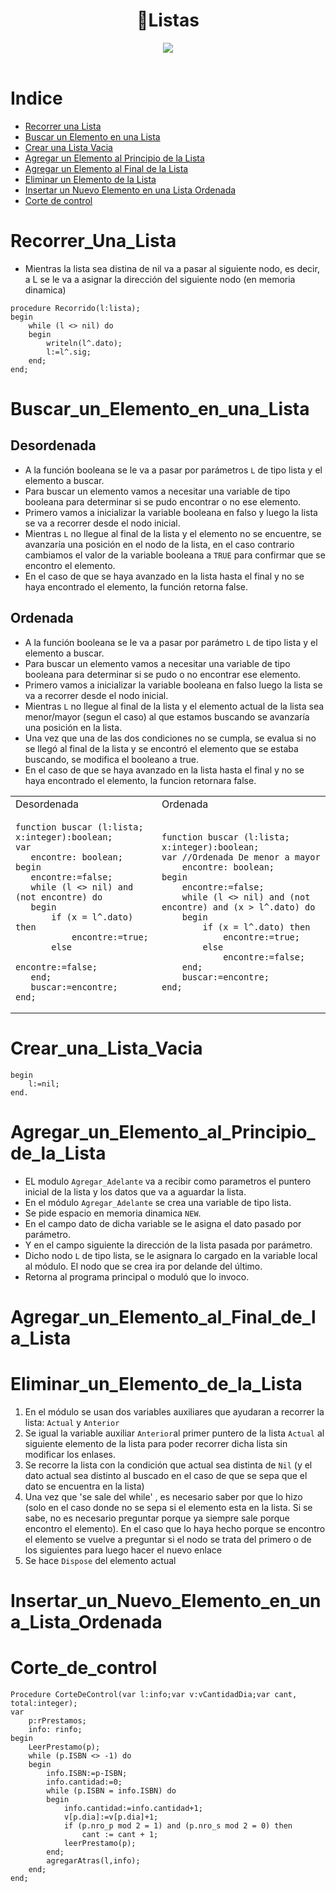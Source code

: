 <h1 align="center">🧾Listas </h1>
<div align="center">
<img src="https://media.giphy.com/media/bt0dOM6pZjSY8/giphy.gif"/>
 </div>
<br>

Indice
=================

   * [Recorrer una Lista](#recorrer_una_lista)
   * [Buscar un Elemento en una Lista](#buscar_un_elemento_en_una_lista)
   * [Crear una Lista Vacia](#crear_una_lista_vacia)
   * [Agregar un Elemento al Principio de la Lista](#agregar_un_elemento_al_principio_de_la_lista)
   * [Agregar un Elemento al Final de la Lista](#agregar_un_elemento_al_final_de_la_lista)
   * [Eliminar un Elemento de la Lista](#eliminar_un_elemento_de_la_lista)
   * [Insertar un Nuevo Elemento en una Lista Ordenada](#insertar_un_nuevo_elemento_en_una_lista_ordenada)
   * [Corte de control](#Corte_de_Control)

Recorrer_Una_Lista
==================
 - Mientras la lista sea distina de nil va a pasar al siguiente nodo, es decir, a L se le va a asignar la dirección del siguiente nodo (en memoria dinamica)

```Pas
procedure Recorrido(l:lista);
begin
    while (l <> nil) do
    begin
        writeln(l^.dato);
        l:=l^.sig;
    end;
end;
```
Buscar_un_Elemento_en_una_Lista
===============================
Desordenada
-----------
- A la función booleana se le va a pasar por parámetros ```L``` de tipo lista y el elemento a buscar.
- Para buscar un elemento vamos a necesitar una variable de tipo booleana para determinar si se pudo encontrar o no ese elemento.
- Primero vamos a inicializar la variable booleana en falso y luego la lista se va a recorrer desde el nodo inicial.
- Mientras ```L``` no llegue al final de la lista y el elemento no se encuentre, se avanzaría una posición en el nodo de la lista, en el caso contrario cambiamos el valor de la variable booleana a ```TRUE``` para confirmar que se encontro el elemento.
- En el caso de que se haya avanzado en la lista hasta el final y no se haya encontrado el elemento, la función retorna false.

Ordenada
--------
- A la función booleana se le va a pasar por parámetro ```L``` de tipo lista y el elemento a buscar.
- Para buscar un elemento vamos a necesitar una variable de tipo booleana para determinar si se pudo o no encontrar ese elemento.
- Primero vamos a inicializar la variable booleana en falso luego la lista se va a recorrer desde el nodo inicial.
- Mientras ```L``` no llegue al final de la lista y el elemento actual de la lista sea menor/mayor (segun el caso) al que estamos buscando se avanzaría una posición en la lista.
- Una vez que una de las dos condiciones no se cumpla, se evalua si no se llegó al final de la lista y se encontró el elemento que se estaba buscando, se modifica el booleano a true.
- En el caso de que se haya avanzado en la lista hasta el final y no se haya encontrado el elemento, la funcion retornara false.

<table>
<tr>
<td> Desordenada </td> <td> Ordenada </td>
</tr>
<tr>
<td>

 ```Pas
function buscar (l:lista; x:integer):boolean;
var 
    encontre: boolean;
begin
    encontre:=false;
    while (l <> nil) and (not encontre) do
    begin
        if (x = l^.dato) then
            encontre:=true;
        else
            encontre:=false;
    end;
    buscar:=encontre;
end;
```
</td>
<td>

```Pas
function buscar (l:lista; x:integer):boolean;
var //Ordenada De menor a mayor
    encontre: boolean;
begin
    encontre:=false;
    while (l <> nil) and (not encontre) and (x > l^.dato) do
    begin
        if (x = l^.dato) then
            encontre:=true;
        else
            encontre:=false;
    end;
    buscar:=encontre;
end;
```
 
</td>
</tr>
 </table>

Crear_una_Lista_Vacia
=====================
```Pas
begin
    l:=nil;
end.
```

Agregar_un_Elemento_al_Principio_de_la_Lista
============================================
- EL modulo ```Agregar_Adelante``` va a recibir como parametros el puntero inicial de la lista y los datos que va a aguardar la lista.
- En el módulo ```Agregar_Adelante``` se crea una variable de tipo lista.
- Se pide espacio en memoria dinamica ```NEW```.
- En el campo dato de dicha variable se le asigna el dato pasado por parámetro.
- Y en el campo siguiente la dirección de la lista pasada por parámetro.
- Dicho nodo ```L``` de tipo lista, se le asignara lo cargado en la variable local al módulo. El nodo que se crea ira por delande del último.
- Retorna al programa principal o moduló que lo invoco.

Agregar_un_Elemento_al_Final_de_la_Lista
========================================

Eliminar_un_Elemento_de_la_Lista
================================
1. En el módulo se usan dos variables auxiliares que ayudaran a recorrer la lista: ```Actual``` y ```Anterior```
2. Se igual la variable auxiliar ```Anterior```al primer puntero de la lista ```Actual``` al siguiente elemento de la lista para poder recorrer dicha lista sin modificar los enlases.
3. Se recorre la lista con la condición que actual sea distinta de ```Nil``` (y el dato actual sea distinto al buscado en el caso de que se sepa que el dato se encuentra en la lista)
4. Una vez que 'se sale del while' , es necesario saber por que lo hizo (solo en el caso donde no se sepa si el elemento esta en la lista. Si se sabe, no es necesario preguntar porque ya siempre sale porque encontro el elemento). En el caso que lo haya hecho porque se encontro el elemento se vuelve a preguntar si el nodo se trata del primero o de los siguientes para luego hacer el nuevo enlace
5. Se hace ```Dispose``` del elemento actual

Insertar_un_Nuevo_Elemento_en_una_Lista_Ordenada
================================================

Corte_de_control
================
```Pas
Procedure CorteDeControl(var l:info;var v:vCantidadDia;var cant, total:integer);
var
    p:rPrestamos;
    info: rinfo;
begin
    LeerPrestamo(p);
    while (p.ISBN <> -1) do
    begin
        info.ISBN:=p-ISBN;
        info.cantidad:=0;
        while (p.ISBN = info.ISBN) do
        begin
            info.cantidad:=info.cantidad+1;
            v[p.dia]:=v[p.dia]+1;
            if (p.nro_p mod 2 = 1) and (p.nro_s mod 2 = 0) then
                cant := cant + 1;
            leerPrestamo(p);
        end;
        agregarAtras(l,info);
    end;
end;
```

